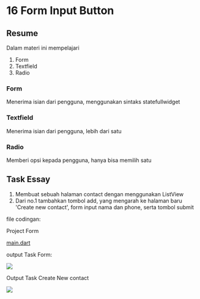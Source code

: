# 16 Form Input Button

## Resume
Dalam materi ini mempelajari
1. Form
2. Textfield
3. Radio


### Form
Menerima isian dari pengguna, menggunakan sintaks statefullwidget

### Textfield
Menerima isian dari pengguna, lebih dari satu

### Radio
Memberi opsi kepada pengguna, hanya bisa memilih satu


## Task Essay
1. Membuat sebuah halaman contact dengan menggunakan ListView
2. Dari no.1 tambahkan tombol add, yang mengarah ke halaman baru 'Create new contact', form input nama dan phone, serta tombol submit

file codingan:

Project Form


[main.dart](https://github.com/fraihan-dw/flutter_muhammad-raihan-firdaus/blob/main/16_Form%20Input%20Button/Praktikum/form_input_button/lib/main.dart)


output Task Form:


![](https://github.com/fraihan-dw/flutter_muhammad-raihan-firdaus/blob/main/16_Form%20Input%20Button/Screenshot/SS%20output%20contact.png?raw=true)


Output Task Create New contact


![](https://github.com/fraihan-dw/flutter_muhammad-raihan-firdaus/blob/main/16_Form%20Input%20Button/Screenshot/SS%20output%20create%20new%20contact.png?raw=true)